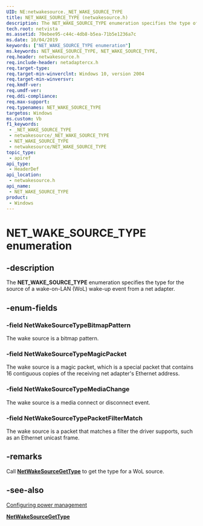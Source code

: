 ```yaml
---
UID: NE:netwakesource._NET_WAKE_SOURCE_TYPE
title: NET_WAKE_SOURCE_TYPE (netwakesource.h)
description: The NET_WAKE_SOURCE_TYPE enumeration specifies the type of a wake-on-LAN (WoL) wake-up event for a net adapter.
tech.root: netvista
ms.assetid: 70ebee95-c44c-4db8-b5ea-71b5e1236a7c
ms.date: 10/04/2019
keywords: ["NET_WAKE_SOURCE_TYPE enumeration"]
ms.keywords: NET_WAKE_SOURCE_TYPE, NET_WAKE_SOURCE_TYPE,
req.header: netwakesource.h
req.include-header: netadaptercx.h 
req.target-type: 
req.target-min-winverclnt: Windows 10, version 2004
req.target-min-winversvr: 
req.kmdf-ver: 
req.umdf-ver: 
req.ddi-compliance: 
req.max-support: 
req.typenames: NET_WAKE_SOURCE_TYPE
targetos: Windows
ms.custom: Vb
f1_keywords:
 - _NET_WAKE_SOURCE_TYPE
 - netwakesource/_NET_WAKE_SOURCE_TYPE
 - NET_WAKE_SOURCE_TYPE
 - netwakesource/NET_WAKE_SOURCE_TYPE
topic_type:
 - apiref
api_type:
 - HeaderDef
api_location:
 - netwakesource.h
api_name:
 - NET_WAKE_SOURCE_TYPE
product:
 - Windows
---
```


# NET_WAKE_SOURCE_TYPE enumeration


## -description

The **NET_WAKE_SOURCE_TYPE** enumeration specifies the type for the source of a wake-on-LAN (WoL) wake-up event from a net adapter.

## -enum-fields

### -field NetWakeSourceTypeBitmapPattern 

The wake source is a bitmap pattern.

### -field NetWakeSourceTypeMagicPacket 

The wake source is a magic packet, which is a special packet that contains 16 contiguous copies of the receiving net adapter's Ethernet address.

### -field NetWakeSourceTypeMediaChange 

The wake source is a media connect or disconnect event.

### -field NetWakeSourceTypePacketFilterMatch 

The wake source is a packet that matches a filter the driver supports, such as an Ethernet unicast frame.

## -remarks

Call [**NetWakeSourceGetType**](../netwakesource/nf-netwakesource-netwakesourcegettype.md) to get the type for a WoL source.

## -see-also

[Configuring power management](https://docs.microsoft.com/windows-hardware/drivers/netcx/configuring-power-management)

[**NetWakeSourceGetType**](../netwakesource/nf-netwakesource-netwakesourcegettype.md)

